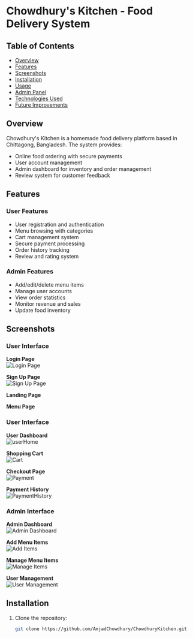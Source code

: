 # Chowdhury's Kitchen - Food Delivery System



## Table of Contents
- [Overview](#overview)
- [Features](#features)
- [Screenshots](#screenshots)
- [Installation](#installation)
- [Usage](#usage)
- [Admin Panel](#admin-panel)
- [Technologies Used](#technologies-used)
- [Future Improvements](#future-improvements)

## Overview
Chowdhury's Kitchen is a homemade food delivery platform based in Chittagong, Bangladesh. The system provides:
- Online food ordering with secure payments
- User account management
- Admin dashboard for inventory and order management
- Review system for customer feedback

## Features

### User Features
- User registration and authentication
- Menu browsing with categories
- Cart management system
- Secure payment processing
- Order history tracking
- Review and rating system

### Admin Features
- Add/edit/delete menu items
- Manage user accounts
- View order statistics
- Monitor revenue and sales
- Update food inventory

## Screenshots

### User Interface

**Login Page**  
![Login Page](https://i.ibb.co.com/4QywkBV/login.png)

**Sign Up Page**  
![Sign Up Page](https://i.ibb.co.com/W4Vk87YY/signUp.png)

**Landing Page**  
<!-- ![User Home](https://i.ibb.co.com/Y7dRsSkp/Home1.jpg) -->

**Menu Page**  
<!-- ![Menu Page](https://i.ibb.co.com/XkdLN1cp/Menu1.jpg) -->

### User Interface

**User Dashboard**   
![userHome](https://i.ibb.co.com/hqkZYXn/userHome.png)

**Shopping Cart**  
![Cart](https://i.ibb.co.com/S4SDHjjd/MyCart.png)

**Checkout Page**  
![Payment](https://i.ibb.co.com/xtCR3ccQ/Payment.png)

**Payment History**  
![PaymentHistory](https://i.ibb.co.com/TDhTbCjc/Payment-History.png)

### Admin Interface

**Admin Dashboard**  
![Admin Dashboard](https://i.ibb.co.com/v5929mM/admin-Home.png)

**Add Menu Items**  
![Add Items](https://i.ibb.co.com/Y4gFqR8w/AddItems.png)

**Manage Menu Items**  
![Manage Items](https://i.ibb.co.com/NdM2XSjs/Manage-Items.png)

**User Management**  
![User Management](https://i.ibb.co.com/67N6WbpD/AllUsers.png)

## Installation
1. Clone the repository:
   ```bash
   git clone https://github.com/AmjadChowdhury/ChowdhuryKitchen.git